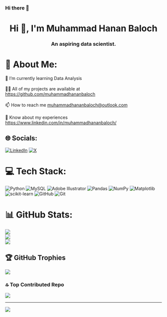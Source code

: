 ### Hi there 👋

<h1 align="center">Hi 👋, I'm Muhammad Hanan Baloch</h1>
<h3 align="center">An aspiring data scientist.</h3>

# 💫 About Me:
🌱 I’m currently learning Data Analysis<br><br>👨‍💻 All of my projects are available at https://github.com/muhammadhananbaloch<br><br>📫 How to reach me muhammadhananbaloch@outlook.com<br><br>📄 Know about my experiences https://www.linkedin.com/in/muhammadhananbaloch/


## 🌐 Socials:
[![LinkedIn](https://img.shields.io/badge/LinkedIn-%230077B5.svg?logo=linkedin&logoColor=white)](https://linkedin.com/in/muhammadhananbaloch) [![X](https://img.shields.io/badge/X-black.svg?logo=X&logoColor=white)](https://x.com/muhammadhanann) 

# 💻 Tech Stack:
![Python](https://img.shields.io/badge/python-3670A0?style=for-the-badge&logo=python&logoColor=ffdd54) ![MySQL](https://img.shields.io/badge/mysql-4479A1.svg?style=for-the-badge&logo=mysql&logoColor=white) ![Adobe Illustrator](https://img.shields.io/badge/adobe%20illustrator-%23FF9A00.svg?style=for-the-badge&logo=adobe%20illustrator&logoColor=white) ![Pandas](https://img.shields.io/badge/pandas-%23150458.svg?style=for-the-badge&logo=pandas&logoColor=white) ![NumPy](https://img.shields.io/badge/numpy-%23013243.svg?style=for-the-badge&logo=numpy&logoColor=white) ![Matplotlib](https://img.shields.io/badge/Matplotlib-%23ffffff.svg?style=for-the-badge&logo=Matplotlib&logoColor=black) ![scikit-learn](https://img.shields.io/badge/scikit--learn-%23F7931E.svg?style=for-the-badge&logo=scikit-learn&logoColor=white) ![GitHub](https://img.shields.io/badge/github-%23121011.svg?style=for-the-badge&logo=github&logoColor=white) ![Git](https://img.shields.io/badge/git-%23F05033.svg?style=for-the-badge&logo=git&logoColor=white)
# 📊 GitHub Stats:
![](https://github-readme-stats.vercel.app/api?username=muhammadhananbaloch&theme=dark&hide_border=true&include_all_commits=false&count_private=false)<br/>
![](https://github-readme-streak-stats.herokuapp.com/?user=muhammadhananbaloch&theme=dark&hide_border=true)<br/>
![](https://github-readme-stats.vercel.app/api/top-langs/?username=muhammadhananbaloch&theme=dark&hide_border=true&include_all_commits=false&count_private=false&layout=compact)

## 🏆 GitHub Trophies
![](https://github-profile-trophy.vercel.app/?username=muhammadhananbaloch&theme=radical&no-frame=true&no-bg=true&margin-w=4)

### 🔝 Top Contributed Repo
![](https://github-contributor-stats.vercel.app/api?username=muhammadhananbaloch&limit=5&theme=radical&combine_all_yearly_contributions=true)

---
[![](https://visitcount.itsvg.in/api?id=muhammadhananbaloch&icon=5&color=0)](https://visitcount.itsvg.in)

<!-- Proudly created with GPRM ( https://gprm.itsvg.in ) -->